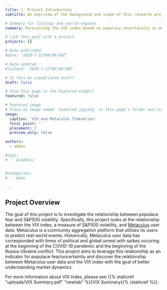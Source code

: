 ```yaml
---
title: 1. Project Introduction
subtitle: An overview of the background and scope of this research project

# Summary for listings and search engines
summary: Forecasting the VIX index based on populace uncertainity as measured by user data on https://www.metaculus.com/questions/

# Link this post with a project
projects: []

# Date published
#date: '2020-7-12T00:00:00Z'

# Date updated
#lastmod: '2020-7-12T00:00:00Z'

# Is this an unpublished draft?
draft: false

# Show this page in the Featured widget?
featured: false

# Featured image
# Place an image named `featured.jpg/png` in this page's folder and customize its options here.
image:
  caption: 'VIX and Metaculus Timeseries'
  focal_point: ''
  placement: 2
  preview_only: false

authors:
  - admin

#tags:
#  - Academic


#categories:
#  - Demo

---
```


## Project Overview

The goal of this project is to investigate the relationship between populace fear and S&P500 volatility. Specifically, this project looks at the relationship between the VIX index, a measure of S&P500 volatility, and [Metaculus](https://www.metaculus.com/questions/) user data. Metaculus is a community aggregation platform that utilizes its users to predict real-world events. Historically, Metaculus user data has corresponded with times of political and global unrest with spikes occuring at the beginning of the COVID-19 pandemic and the beginning of the Russia-Ukraine conflict. This project aims to leverage this relationship as an indicator for populace fear/uncertainity and discover the relationship between Metaculus user data and the VIX index with the goal of better understanding market dynamics.

For more information about VIX Index, please see {{% staticref "uploads/VIX Summary.pdf" "newtab" %}}VIX Summary{{% /staticref %}}.
